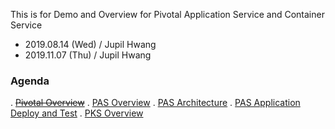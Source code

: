This is for Demo and Overview for Pivotal Application Service and Container Service

- 2019.08.14 (Wed) / Jupil Hwang
- 2019.11.07 (Thu) / Jupil Hwang

### Agenda
. <s>[Pivotal Overview](docs/1.pivotal_overview.md)</s>
. <s></s>[PAS Overview](docs/2.pas_overview.md)</s>
. [PAS Architecture](docs/2.pas_architecture.md)
. [PAS Application Deploy and Test](docs/3.pas_workshop.md)
. [PKS Overview](docs/4.pks_overview.md)
